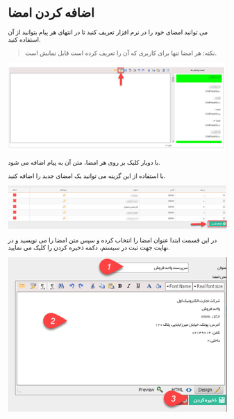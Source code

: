 # اضافه کردن امضا

می توانید امضای خود را در نرم افزار تعریف کنید تا در انتهای هر پیام بتوانید از آن استفاده کنید.

> نکته: هر امضا تنها برای کاربری که آن را تعریف کرده است قابل نمایش است.

![](Sign1.png)

با دوبار کلیک بر روی هر امضا، متن آن به پیام اضافه می شود.

با استفاده از این گزینه می توانید یک امضای جدید را اضافه کنید.

![](Sign2.png)

در این قسمت ابتدا عنوان امضا را انتخاب کرده و سپس متن امضا را می نویسید و در نهایت جهت ثبت در سیستم، دکمه ذخیره کردن را کلیک می نمایید.

![](Sign3.png)
